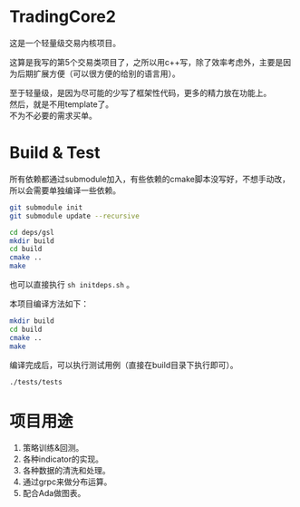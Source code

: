 # TradingCore2

这是一个轻量级交易内核项目。  

这算是我写的第5个交易类项目了，之所以用c++写，除了效率考虑外，主要是因为后期扩展方便（可以很方便的给别的语言用）。  

至于轻量级，是因为尽可能的少写了框架性代码，更多的精力放在功能上。  
然后，就是不用template了。  
不为不必要的需求买单。

# Build & Test

所有依赖都通过submodule加入，有些依赖的cmake脚本没写好，不想手动改，所以会需要单独编译一些依赖。

``` bash
git submodule init
git submodule update --recursive

cd deps/gsl
mkdir build
cd build
cmake ..
make
```

也可以直接执行 ``sh initdeps.sh`` 。

本项目编译方法如下：

``` bash
mkdir build
cd build
cmake ..
make
```

编译完成后，可以执行测试用例（直接在build目录下执行即可）。

``` bash
./tests/tests
```

# 项目用途

1. 策略训练&回测。
2. 各种indicator的实现。
3. 各种数据的清洗和处理。
4. 通过grpc来做分布运算。
5. 配合Ada做图表。
